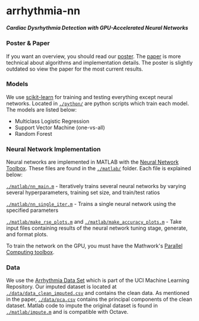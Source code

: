 arrhythmia-nn
=============
##### Cardiac Dysrhythmia Detection with GPU-Accelerated Neural Networks

### Poster & Paper
If you want an overview, you should read our [poster](http://albert.cm/dl/arrhythmia_poster.pdf). The [paper](http://albert.cm/dl/arrhythmia_paper.pdf) is more technical about algorithms and implementation details. The poster is slightly outdated so view the paper for the most current results.

### Models
We use [scikit-learn](http://scikit-learn.org/stable/) for training and testing everything except neural networks. Located in [`./python/`](./python) are python scripts which train each model. The models are listed below:

* Multiclass Logistic Regression
* Support Vector Machine (one-vs-all)
* Random Forest

### Neural Network Implementation
Neural networks are implemented in MATLAB with the [Neural Network Toolbox](http://www.mathworks.com/products/neural-network/). These files are found in the [`./matlab/`](./matlab) folder. Each file is explained below:

[`./matlab/nn_main.m`](./matlab/nn_main.m) - Iteratively trains several neural networks by varying several hyperparameters, training set size, and train/test ratios

[`./matlab/nn_single_iter.m`](./matlab/nn_single_iter.m) - Trains a single neural network using the specified parameters

[`./matlab/make_rse_plots.m`](./matlab/make_rse_plots.m) and [`./matlab/make_accuracy_plots.m`](./matlab/make_accuracy_plots.m) - Take input files containing results of the neural network tuning stage, generate, and format plots.

To train the network on the GPU, you must have the Mathwork's [Parallel Computing toolbox](http://www.mathworks.com/products/parallel-computing/).

### Data
We use the [Arrhythmia Data Set](https://archive.ics.uci.edu/ml/datasets/Arrhythmia) which is part of the UCI Machine Learning Repository. Our imputed dataset is located at
[`./data/data_clean_imputed.csv`](./data/data_clean_imputed.csv) and contains the clean data. As mentioned in the paper, [`./data/pca.csv`](./data/pca.csv) contains the principal components of the clean dataset. Matlab code to impute the original dataset is found in  [`./matlab/impute.m`](./matlab/imputem) and is compatible with Octave.